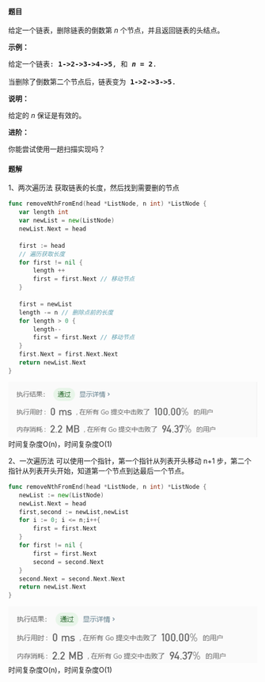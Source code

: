 #### 题目
<p>给定一个链表，删除链表的倒数第&nbsp;<em>n&nbsp;</em>个节点，并且返回链表的头结点。</p>

<p><strong>示例：</strong></p>

<pre>给定一个链表: <strong>1-&gt;2-&gt;3-&gt;4-&gt;5</strong>, 和 <strong><em>n</em> = 2</strong>.

当删除了倒数第二个节点后，链表变为 <strong>1-&gt;2-&gt;3-&gt;5</strong>.
</pre>

<p><strong>说明：</strong></p>

<p>给定的 <em>n</em>&nbsp;保证是有效的。</p>

<p><strong>进阶：</strong></p>

<p>你能尝试使用一趟扫描实现吗？</p>


 #### 题解
 1、两次遍历法
 获取链表的长度，然后找到需要删的节点
 ```go
 func removeNthFromEnd(head *ListNode, n int) *ListNode {
 	var length int
 	var newList = new(ListNode)
 	newList.Next = head
 
 	first := head
 	// 遍历获取长度
 	for first != nil {
 		length ++
 		first = first.Next // 移动节点
 	}
 
 	first = newList
 	length -= n // 删除点前的长度
 	for length > 0 {
 		length--
 		first = first.Next // 移动节点
 	}
 	first.Next = first.Next.Next
 	return newList.Next
 }
 ```
 ![](https://raw.githubusercontent.com/betterfor/cloudImage/master/images/2020-02-13/001901.png)
 时间复杂度O(n)，时间复杂度O(1)
 
 2、一次遍历法
 可以使用一个指针，第一个指针从列表开头移动 n+1 步，第二个指针从列表开头开始，知道第一个节点到达最后一个节点。
 ```go
 func removeNthFromEnd(head *ListNode, n int) *ListNode {
 	newList := new(ListNode)
 	newList.Next = head
 	first,second := newList,newList
 	for i := 0; i <= n;i++{
 		first = first.Next
 	}
 	for first != nil {
 		first = first.Next
 		second = second.Next
 	}
 	second.Next = second.Next.Next
 	return newList.Next
 }
 ```
 ![](https://raw.githubusercontent.com/betterfor/cloudImage/master/images/2020-02-13/001902.png)
 时间复杂度O(n)，时间复杂度O(1)